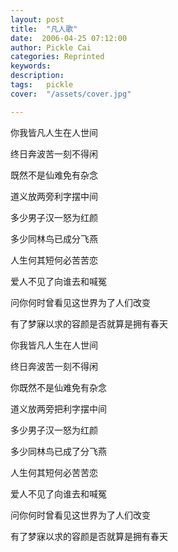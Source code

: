 ```yaml
---
layout: post  
title:  "凡人歌"
date:  2006-04-25 07:12:00
author: Pickle Cai  
categories: Reprinted  
keywords: 
description:   
tags:	pickle   
cover:  "/assets/cover.jpg"  

---
```


你我皆凡人生在人世间

终日奔波苦一刻不得闲

既然不是仙难免有杂念

道义放两旁利字摆中间

多少男子汉一怒为红颜

多少同林鸟已成分飞燕

人生何其短何必苦苦恋

爱人不见了向谁去和喊冤

问你何时曾看见这世界为了人们改变

有了梦寐以求的容颜是否就算是拥有春天



你我皆凡人生在人世间

终日奔波苦一刻不得闲

你既然不是仙难免有杂念

道义放两旁把利字摆中间

多少男子汉一怒为红颜

多少同林鸟已成了分飞燕

人生何其短何必苦苦恋

爱人不见了向谁去和喊冤

问你何时曾看见这世界为了人们改变

有了梦寐以求的容颜是否就算是拥有春天



		    


